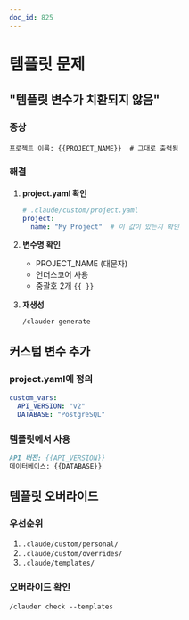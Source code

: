 ```yaml
---
doc_id: 825
---
```


# 템플릿 문제

## "템플릿 변수가 치환되지 않음"

### 증상
```
프로젝트 이름: {{PROJECT_NAME}}  # 그대로 출력됨
```

### 해결

1. **project.yaml 확인**
   ```yaml
   # .claude/custom/project.yaml
   project:
     name: "My Project"  # 이 값이 있는지 확인
   ```

2. **변수명 확인**
   - PROJECT_NAME (대문자)
   - 언더스코어 사용
   - 중괄호 2개 `{{ }}`

3. **재생성**
   ```
   /clauder generate
   ```

## 커스텀 변수 추가

### project.yaml에 정의
```yaml
custom_vars:
  API_VERSION: "v2"
  DATABASE: "PostgreSQL"
```

### 템플릿에서 사용
```markdown
API 버전: {{API_VERSION}}
데이터베이스: {{DATABASE}}
```

## 템플릿 오버라이드

### 우선순위
1. `.claude/custom/personal/`
2. `.claude/custom/overrides/`
3. `.claude/templates/`

### 오버라이드 확인
```
/clauder check --templates
```